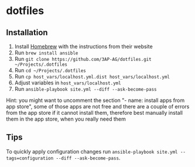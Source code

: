 # dotfiles

## Installation

1. Install [Homebrew](http://brew.sh) with the instructions from their website
2. Run `brew install ansible`
3. Run `git clone https://github.com/3AP-AG/dotfiles.git ~/Projects/.dotfiles`
4. Run `cd ~/Projects/.dotfiles`
5. Run `cp host_vars/localhost.yml.dist host_vars/localhost.yml`
6. Adjust variables in `host_vars/localhost.yml`
7. Run `ansible-playbook site.yml --diff --ask-become-pass`

Hint: you might want to uncomment the section "- name: install apps from app store", some of those apps are not free and there are a couple of errors from the app store if it cannot install them, therefore best manually install them in the app store, when you really need them

## Tips

To quickly apply configuration changes run `ansible-playbook site.yml --tags=configuration --diff --ask-become-pass`.
